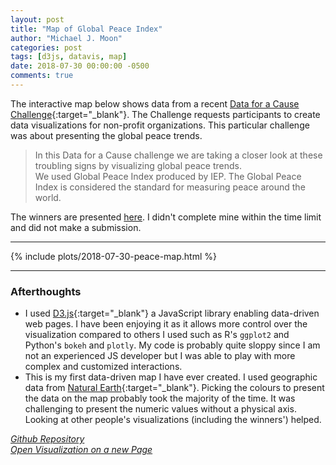```yaml
---
layout: post
title: "Map of Global Peace Index"
author: "Michael J. Moon"
categories: post
tags: [d3js, datavis, map]
date: 2018-07-30 00:00:00 -0500
comments: true
---
```


The interactive map below shows data from a recent [Data for a Cause Challenge](https://www.olgatsubiks.com/data-for-a-cause){:target="_blank"}. The Challenge requests participants to create data visualizations for non-profit organizations. This particular challenge was about presenting the global peace trends.

>  In this Data for a Cause challenge we are taking a closer look at these troubling signs by visualizing global peace trends.  
We used Global Peace Index produced by IEP. The Global Peace Index is considered the standard for measuring peace around the world.

The winners are presented [here](https://www.olgatsubiks.com/single-post/2018/07/05/Winners-of-the-11th-Data-for-a-Cause-Challenge). I didn't complete mine within the time limit and did not make a submission.

--------

<div class="plot-container oversized">
    {% include plots/2018-07-30-peace-map.html %}
</div>

--------

### Afterthoughts

+   I used [D3.js](https://d3js.org/){:target="_blank"} a JavaScript library enabling data-driven web pages. I have been enjoying it as it allows more control over the visualization compared to others I used such as R's `ggplot2` and Python's `bokeh` and `plotly`. My code is probably quite sloppy since I am not an experienced JS developer but I was able to play with more complex and customized interactions.
+   This is my first data-driven map I have ever created. I used geographic data from [Natural Earth](http://www.naturalearthdata.com/downloads/){:target="_blank"}. Picking the colours to present the data on the map probably took the majority of the time. It was challenging to present the numeric values without a physical axis. Looking at other people's visualizations (including the winners') helped.

<a href="https://github.com/mjmoon/peace-map" target="_blank"><i class="fa fa-github" /> Github Repository</a><br />
<a href="https://peace-map.micbon.com/" target="_blank"><i class="fa fa-file-o" /> Open Visualization on a new Page</a>
